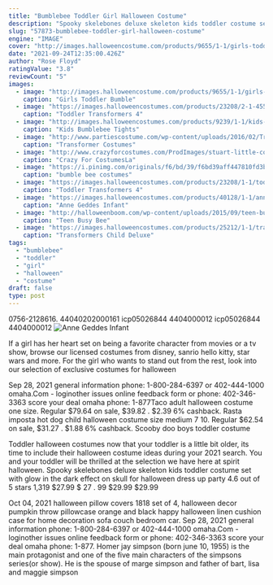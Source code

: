 ```yaml
---
title: "Bumblebee Toddler Girl Halloween Costume"
description: "Spooky skelebones deluxe skeleton kids toddler costume set with glow in the dark effect on skull for halloween dress up party 4.6 out of 5 stars 1,319 $27.99 $ 27 . 99 $29.99 $29.99"
slug: "57873-bumblebee-toddler-girl-halloween-costume"
engine: "IMAGE"
cover: "http://images.halloweencostume.com/products/9655/1-1/girls-toddler-bumble-bee-costume.jpg"
date: "2021-09-24T12:35:00.426Z"
author: "Rose Floyd"
ratingValue: "3.8"
reviewCount: "5"
images:
  - image: "http://images.halloweencostume.com/products/9655/1-1/girls-toddler-bumble-bee-costume.jpg"
    caption: "Girls Toddler Bumble"
  - image: "https://images.halloweencostumes.com/products/23208/2-1-45514/toddler-transformers-4-muscle-chest-bumble-bee-costume-2.jpg"
    caption: "Toddler Transformers 4"
  - image: "http://images.halloweencostumes.com/products/9239/1-1/kids-bumblebee-tights.jpg"
    caption: "Kids Bumblebee Tights"
  - image: "http://www.partiescostume.com/wp-content/uploads/2016/02/Transformers-Costumes.jpg"
    caption: "Transformer Costumes"
  - image: "http://www.crazyforcostumes.com/ProdImages/stuart-little-costume-5447.jpg"
    caption: "Crazy For CostumesLa"
  - image: "https://i.pinimg.com/originals/f6/bd/39/f6bd39aff447810fd3ba390e5ed2ff75.jpg"
    caption: "bumble bee costumes"
  - image: "https://images.halloweencostumes.com/products/23208/1-1/toddler-transformers-4-muscle-chest-bumble-bee-costume.jpg"
    caption: "Toddler Transformers 4"
  - image: "https://images.halloweencostumes.com/products/40128/1-1/anna-geddes-infant-bee-costume.jpg"
    caption: "Anne Geddes Infant"
  - image: "http://halloweenboom.com/wp-content/uploads/2015/09/teen-busy-bee-costume.jpg"
    caption: "Teen Busy Bee"
  - image: "https://images.halloweencostumes.com/products/25212/1-1/transformers-child-deluxe-grimlock-costume.jpg"
    caption: "Transformers Child Deluxe"
tags:
  - "bumblebee"
  - "toddler"
  - "girl"
  - "halloween"
  - "costume"
draft: false
type: post
---
```


0756-2128616. 44040202000161 icp05026844 4404000012 icp05026844 4404000012
![Anne Geddes Infant](https://images.halloweencostumes.com/products/40128/1-1/anna-geddes-infant-bee-costume.jpg "Anne Geddes Infant")

If a girl has her heart set on being a favorite character from movies or a tv show, browse our licensed costumes from disney, sanrio hello kitty, star wars and more. For the girl who wants to stand out from the rest, look into our selection of exclusive costumes for halloween
<!--inArticleAds-->

<!--galleryOne-->

Sep 28, 2021 general information phone: 1-800-284-6397 or 402-444-1000 omaha.Com - loginother issues online feedback form or phone: 402-346-3363 score your deal omaha phone: 1-877Taco adult halloween costume one size. Regular $79.64 on sale, $39.82 . $2.39  6% cashback. Rasta imposta hot dog child halloween costume size medium 7 10. Regular $62.54 on sale, $31.27 . $1.88  6% cashback. Scooby doo boys toddler costume
<!--inArticleAds-->

<!--galleryTwo-->

Toddler halloween costumes now that your toddler is a little bit older, its time to include their halloween costume ideas during your 2021 search. You and your toddler will be thrilled at the selection we have here at spirit halloween. Spooky skelebones deluxe skeleton kids toddler costume set with glow in the dark effect on skull for halloween dress up party 4.6 out of 5 stars 1,319 $27.99 $ 27 . 99 $29.99 $29.99
<!--galleryThree-->

Oct 04, 2021 halloween pillow covers 1818 set of 4, halloween decor pumpkin throw pillowcase orange and black happy halloween linen cushion case for home decoration sofa couch bedroom car. Sep 28, 2021 general information phone: 1-800-284-6397 or 402-444-1000 omaha.Com - loginother issues online feedback form or phone: 402-346-3363 score your deal omaha phone: 1-877. Homer jay simpson (born june 10, 1955) is the main protagonist and one of the five main characters of the simpsons series(or show). He is the spouse of marge simpson and father of bart, lisa and maggie simpson